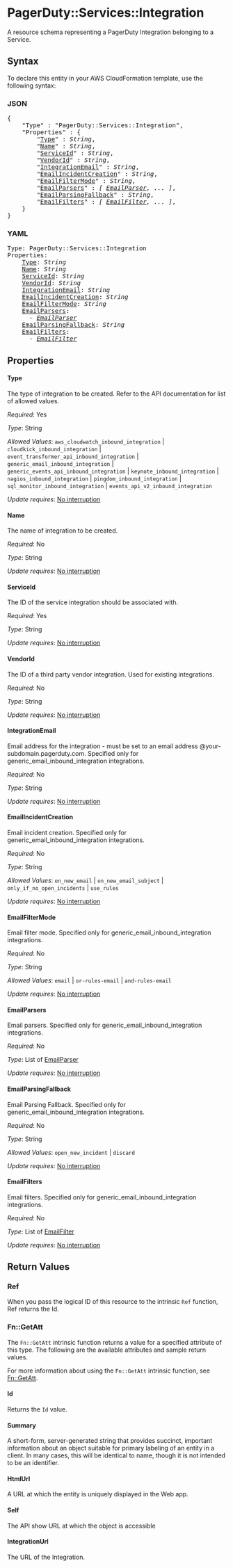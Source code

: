 # PagerDuty::Services::Integration

A resource schema representing a PagerDuty Integration belonging to a Service.

## Syntax

To declare this entity in your AWS CloudFormation template, use the following syntax:

### JSON

<pre>
{
    "Type" : "PagerDuty::Services::Integration",
    "Properties" : {
        "<a href="#type" title="Type">Type</a>" : <i>String</i>,
        "<a href="#name" title="Name">Name</a>" : <i>String</i>,
        "<a href="#serviceid" title="ServiceId">ServiceId</a>" : <i>String</i>,
        "<a href="#vendorid" title="VendorId">VendorId</a>" : <i>String</i>,
        "<a href="#integrationemail" title="IntegrationEmail">IntegrationEmail</a>" : <i>String</i>,
        "<a href="#emailincidentcreation" title="EmailIncidentCreation">EmailIncidentCreation</a>" : <i>String</i>,
        "<a href="#emailfiltermode" title="EmailFilterMode">EmailFilterMode</a>" : <i>String</i>,
        "<a href="#emailparsers" title="EmailParsers">EmailParsers</a>" : <i>[ <a href="emailparser.md">EmailParser</a>, ... ]</i>,
        "<a href="#emailparsingfallback" title="EmailParsingFallback">EmailParsingFallback</a>" : <i>String</i>,
        "<a href="#emailfilters" title="EmailFilters">EmailFilters</a>" : <i>[ <a href="emailfilter.md">EmailFilter</a>, ... ]</i>,
    }
}
</pre>

### YAML

<pre>
Type: PagerDuty::Services::Integration
Properties:
    <a href="#type" title="Type">Type</a>: <i>String</i>
    <a href="#name" title="Name">Name</a>: <i>String</i>
    <a href="#serviceid" title="ServiceId">ServiceId</a>: <i>String</i>
    <a href="#vendorid" title="VendorId">VendorId</a>: <i>String</i>
    <a href="#integrationemail" title="IntegrationEmail">IntegrationEmail</a>: <i>String</i>
    <a href="#emailincidentcreation" title="EmailIncidentCreation">EmailIncidentCreation</a>: <i>String</i>
    <a href="#emailfiltermode" title="EmailFilterMode">EmailFilterMode</a>: <i>String</i>
    <a href="#emailparsers" title="EmailParsers">EmailParsers</a>: <i>
      - <a href="emailparser.md">EmailParser</a></i>
    <a href="#emailparsingfallback" title="EmailParsingFallback">EmailParsingFallback</a>: <i>String</i>
    <a href="#emailfilters" title="EmailFilters">EmailFilters</a>: <i>
      - <a href="emailfilter.md">EmailFilter</a></i>
</pre>

## Properties

#### Type

The type of integration to be created. Refer to the API documentation for list of allowed values.

_Required_: Yes

_Type_: String

_Allowed Values_: <code>aws_cloudwatch_inbound_integration</code> | <code>cloudkick_inbound_integration</code> | <code>event_transformer_api_inbound_integration</code> | <code>generic_email_inbound_integration</code> | <code>generic_events_api_inbound_integration</code> | <code>keynote_inbound_integration</code> | <code>nagios_inbound_integration</code> | <code>pingdom_inbound_integration</code> | <code>sql_monitor_inbound_integration</code> | <code>events_api_v2_inbound_integration</code>

_Update requires_: [No interruption](https://docs.aws.amazon.com/AWSCloudFormation/latest/UserGuide/using-cfn-updating-stacks-update-behaviors.html#update-no-interrupt)

#### Name

The name of integration to be created.

_Required_: No

_Type_: String

_Update requires_: [No interruption](https://docs.aws.amazon.com/AWSCloudFormation/latest/UserGuide/using-cfn-updating-stacks-update-behaviors.html#update-no-interrupt)

#### ServiceId

The ID of the service integration should be associated with.

_Required_: Yes

_Type_: String

_Update requires_: [No interruption](https://docs.aws.amazon.com/AWSCloudFormation/latest/UserGuide/using-cfn-updating-stacks-update-behaviors.html#update-no-interrupt)

#### VendorId

The ID of a third party vendor integration. Used for existing integrations.

_Required_: No

_Type_: String

_Update requires_: [No interruption](https://docs.aws.amazon.com/AWSCloudFormation/latest/UserGuide/using-cfn-updating-stacks-update-behaviors.html#update-no-interrupt)

#### IntegrationEmail

Email address for the integration - must be set to an email address @your-subdomain.pagerduty.com. Specified only for generic_email_inbound_integration integrations.

_Required_: No

_Type_: String

_Update requires_: [No interruption](https://docs.aws.amazon.com/AWSCloudFormation/latest/UserGuide/using-cfn-updating-stacks-update-behaviors.html#update-no-interrupt)

#### EmailIncidentCreation

Email incident creation. Specified only for generic_email_inbound_integration integrations.

_Required_: No

_Type_: String

_Allowed Values_: <code>on_new_email</code> | <code>on_new_email_subject</code> | <code>only_if_no_open_incidents</code> | <code>use_rules</code>

_Update requires_: [No interruption](https://docs.aws.amazon.com/AWSCloudFormation/latest/UserGuide/using-cfn-updating-stacks-update-behaviors.html#update-no-interrupt)

#### EmailFilterMode

Email filter mode. Specified only for generic_email_inbound_integration integrations.

_Required_: No

_Type_: String

_Allowed Values_: <code>email</code> | <code>or-rules-email</code> | <code>and-rules-email</code>

_Update requires_: [No interruption](https://docs.aws.amazon.com/AWSCloudFormation/latest/UserGuide/using-cfn-updating-stacks-update-behaviors.html#update-no-interrupt)

#### EmailParsers

Email parsers. Specified only for generic_email_inbound_integration integrations.

_Required_: No

_Type_: List of <a href="emailparser.md">EmailParser</a>

_Update requires_: [No interruption](https://docs.aws.amazon.com/AWSCloudFormation/latest/UserGuide/using-cfn-updating-stacks-update-behaviors.html#update-no-interrupt)

#### EmailParsingFallback

Email Parsing Fallback. Specified only for generic_email_inbound_integration integrations.

_Required_: No

_Type_: String

_Allowed Values_: <code>open_new_incident</code> | <code>discard</code>

_Update requires_: [No interruption](https://docs.aws.amazon.com/AWSCloudFormation/latest/UserGuide/using-cfn-updating-stacks-update-behaviors.html#update-no-interrupt)

#### EmailFilters

Email filters. Specified only for generic_email_inbound_integration integrations.

_Required_: No

_Type_: List of <a href="emailfilter.md">EmailFilter</a>

_Update requires_: [No interruption](https://docs.aws.amazon.com/AWSCloudFormation/latest/UserGuide/using-cfn-updating-stacks-update-behaviors.html#update-no-interrupt)

## Return Values

### Ref

When you pass the logical ID of this resource to the intrinsic `Ref` function, Ref returns the Id.

### Fn::GetAtt

The `Fn::GetAtt` intrinsic function returns a value for a specified attribute of this type. The following are the available attributes and sample return values.

For more information about using the `Fn::GetAtt` intrinsic function, see [Fn::GetAtt](https://docs.aws.amazon.com/AWSCloudFormation/latest/UserGuide/intrinsic-function-reference-getatt.html).

#### Id

Returns the <code>Id</code> value.

#### Summary

A short-form, server-generated string that provides succinct, important information about an object suitable for primary labeling of an entity in a client. In many cases, this will be identical to name, though it is not intended to be an identifier.

#### HtmlUrl

A URL at which the entity is uniquely displayed in the Web app.

#### Self

The API show URL at which the object is accessible

#### IntegrationUrl

The URL of the Integration.

